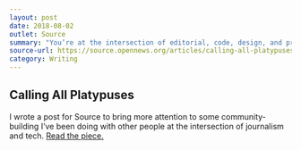 ```yaml
---
layout: post
date: 2018-08-02
outlet: Source
summary: "You’re at the intersection of editorial, code, design, and product, and we’re looking for you."
source-url: https://source.opennews.org/articles/calling-all-platypuses/
category: Writing
---
```


## Calling All Platypuses

I wrote a post for Source to bring more attention to some community-building I’ve been doing with other people at the intersection of journalism and tech. [Read the piece.](https://source.opennews.org/articles/calling-all-platypuses/)
